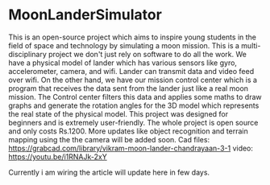 # MoonLanderSimulator

This is an open-source project which aims to inspire young students in the field of space and technology by simulating a moon mission. This is a multi-disciplinary project we don't just rely on software to do all the work. We have a physical model of lander which has various sensors like gyro, accelerometer, camera, and wifi. Lander can transmit data and video feed
over wifi. On the other hand, we have our mission control center which is a program that receives the data sent from the lander just like a real moon mission.
The Control center filters this data and applies some maths to draw graphs and generate the rotation angles for the 3D model which represents the real state of the physical model.
This project was designed for beginners and is extremely user-friendly. The whole project is open source and only costs Rs.1200. More updates like object recognition and terrain mapping using the
the camera will be added soon.
Cad files:
https://grabcad.com/library/vikram-moon-lander-chandrayaan-3-1
video:
https://youtu.be/i1RNAJk-2xY

Currently i am wiring the article will update here in few days.
